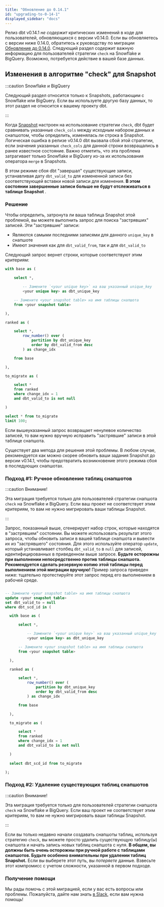 ```yaml
---
title: "Обновление до 0.14.1"
id: "upgrading-to-0-14-1"
displayed_sidebar: "docs"
---
```


Релиз dbt v0.14.1 _не содержит_ критических изменений в коде для пользователей, обновляющихся с версии v0.14.0. Если вы обновляетесь с версии ниже 0.14.0, обратитесь к руководству по миграции [Обновление до 0.14.0](upgrading-to-0-14-0). Следующий раздел содержит важную информацию для пользователей стратегии `check` на Snowflake и BigQuery. Возможно, потребуется действие в вашей базе данных.

## Изменения в алгоритме "check" для Snapshot

:::caution Snowflake и BigQuery

Следующий раздел относится только к Snapshots, работающим с Snowflake или BigQuery. Если вы используете другую базу данных, то этот раздел не относится к вашему проекту dbt.

:::

Когда [Snapshot](/docs/build/snapshots) настроен на использование стратегии `check`, dbt будет сравнивать указанные `check_cols` между исходным набором данных и снапшотом, чтобы определить, изменялась ли строка в Snapshot. Логическая ошибка в релизе v0.14.0 dbt вызвала сбой этой стратегии, если значения указанных `check_cols` для данной строки возвращались в ранее известное состояние. Важно отметить, что эта проблема затрагивает только Snowflake и BigQuery из-за их использования оператора `merge` в Snapshots.

В этом режиме сбоя dbt "завершал" существующие записи, устанавливая дату `dbt_valid_to` для измененной записи без соответствующей вставки новой записи для изменения. **В этом состоянии завершенные записи больше не будут отслеживаться в таблице Snapshot <Term id="table" />**.

### Решение

Чтобы определить, затронута ли ваша таблица Snapshot <Term id="table" /> этой проблемой, вы можете выполнить запрос для поиска "застрявших" записей. Эти "застрявшие" записи:
 - Являются самыми последними записями для данного `unique_key` в снапшоте
 - Имеют значения как для `dbt_valid_from`, так и для `dbt_valid_to`

Следующий запрос вернет строки, которые соответствуют этим критериям:

<File name='snapshot_check_cols_migrate.sql'>

```sql
with base as (

    select *,

        -- Замените `<your unique key>` на ваш указанный unique_key 
        <your unique key> as dbt_unique_key

    -- Замените <your snapshot table> на имя таблицы снапшота
    from <your snapshot table>

),

ranked as (

    select *,
        row_number() over (
            partition by dbt_unique_key
            order by dbt_valid_from desc
        ) as change_idx

    from base

),

to_migrate as (

    select *
    from ranked
    where change_idx = 1
    and dbt_valid_to is not null

)

select * from to_migrate
limit 100;
```

</File>

Если вышеуказанный запрос возвращает ненулевое количество записей, то вам нужно вручную исправить "застрявшие" записи в этой таблице снапшота.

Существует два метода для решения этой проблемы. В любом случае, рекомендуется как можно скорее обновить ваши задания Snapshot до версии v0.14.1, чтобы предотвратить возникновение этого режима сбоя в последующих снапшотах.

### Подход #1: Ручное обновление таблиц снапшотов

:::caution Внимание!

Эта миграция требуется только для пользователей стратегии снапшота `check` на Snowflake и BigQuery. Если ваш проект не соответствует этим критериям, то вам не нужно мигрировать ваши таблицы Snapshot.

:::

Запрос, показанный выше, сгенерирует набор строк, которые находятся в "застрявшем" состоянии. Вы можете использовать результат этого запроса, чтобы обновить записи в вашей таблице снапшота и вывести их из "застрявшего" состояния. Для этого используйте оператор `update`, который устанавливает столбец `dbt_valid_to` в `null` для записей, идентифицированных в приведенном выше запросе. **Будьте осторожны при выполнении <Term id="dml" /> непосредственно против таблицы снапшота. Рекомендуется сделать резервную копию этой таблицы перед выполнением этой миграции вручную!** Пример запроса приведен ниже: тщательно протестируйте этот запрос перед его выполнением в рабочей среде.

<File name='fix_snapshot_stuck_records.sql'>

```sql

-- Замените <your snapshot table> на имя таблицы снапшота
update <your snapshot table>
set dbt_valid_to = null
where dbt_scd_id in (

  with base as (

      select *,

          -- Замените `<your unique key>` на ваш указанный unique_key 
          <your unique key> as dbt_unique_key

      -- Замените <your snapshot table> на имя таблицы снапшота
      from <your snapshot table>

  ),

  ranked as (

      select *,
          row_number() over (
              partition by dbt_unique_key
              order by dbt_valid_from desc
          ) as change_idx

      from base

  ),

  to_migrate as (

      select *
      from ranked
      where change_idx = 1
      and dbt_valid_to is not null

  )
 
  select dbt_scd_id from to_migrate

);
```

</File>

### Подход #2: Удаление существующих таблиц снапшотов

:::caution Внимание!

Эта миграция требуется только для пользователей стратегии снапшота `check` на Snowflake и BigQuery. Если ваш проект не соответствует этим критериям, то вам не нужно мигрировать ваши таблицы Snapshot.

:::

Если вы только недавно начали создавать снапшоты таблиц, используя стратегию `check`, вы можете просто удалить существующую таблицу(ы) снапшота и начать запись новых таблиц снапшота с нуля. **В общем, вы должны быть очень осторожны при ручной работе с таблицами снапшотов. Будьте особенно внимательны при удалении таблиц Snapshot.** Если вы выберете этот путь, вы _потеряете_ данные. Взвесьте этот компромисс с учетом сложности, указанной в первом подходе.

### Получение помощи

Мы рады помочь с этой миграцией, если у вас есть вопросы или проблемы. Пожалуйста, дайте нам знать [в Slack](https://community.getdbt.com), если вам нужна помощь!
